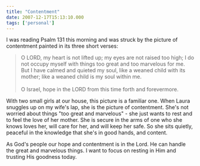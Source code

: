 ```yaml
---
title: "Contentment"
date: 2007-12-17T15:13:10.000
tags: ['personal']
---
```


I was reading Psalm 131 this morning and was struck by the picture of contentment painted in its three short verses:

> O LORD, my heart is not lifted up; my eyes are not raised too high; I do not occupy myself with things too great and too marvelous for me. But I have calmed and quieted my soul, like a weaned child with its mother; like a weaned child is my soul within me.  
> <br/>
> O Israel, hope in the LORD from this time forth and forevermore.

With two small girls at our house, this picture is a familiar one. When Laura snuggles up on my wife's lap, she is the picture of contentment. She's not worried about things "too great and marvelous" - she just wants to rest and to feel the love of her mother. She is secure in the arms of one who she knows loves her, will care for her, and will keep her safe. So she sits quietly, peaceful in the knowledge that she's in good hands, and content.

As God's people our hope and contentment is in the Lord. He can handle the great and marvelous things. I want to focus on resting in Him and trusting His goodness today.
